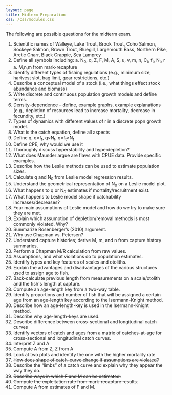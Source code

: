 ```yaml
---
layout: page
title: Midterm Preparation
css: /css/modules.css
---
```


The following are possible questions for the midterm exam.

1. Scientific names of Walleye, Lake Trout, Brook Trout, Coho Salmon, Sockeye Salmon, Brown Trout, Bluegill, Largemouth Bass, Northern Pike, Arctic Charr, Black Crappie, Sea Lamprey
1. Define all symbols including:
    a. N<sub>0</sub>, q, Z, F, M, A, S, u, v, m, n, C<sub>t</sub>, f<sub>t</sub>, N<sub>t</sub>, r
    a. M,n,m from mark-recapture
1. Identify different types of fishing regulations (e.g., minimum size, hartvest slot, bag limit, gear restrictions, etc.)
1. Describe a conceptual model of a stock (i.e., what things effect stock abundance and biomass)
1. Write discrete and continuous population growth models and define terms.
1. Density-dependence – define, example graphs, example explanations (e.g., depletion of resources lead to increase mortality, decrease in fecundity, etc.)
1. Types of dynamics with different values of r in a discrete popn growth model.
1. What is the catch equation, define all aspects
1. Define q, q&times;f<sub>t</sub>, q&times;N<sub>t</sub>, q&times;f<sub>t</sub>&times;N<sub>t</sub>
1. Define CPE, why would we use it
1. Thoroughly discuss hyperstability and hyperdepletion?
1. What does Maunder argue are flaws with CPUE data.  Provide specific examples.
1. Describe how the Leslie methods can be used to estimate population sizes.
1. Calculate q and N<sub>0</sub> from Leslie model regression results.
1. Understand the geometrical representation of N<sub>0</sub> on a Leslie model plot.
1. What happens to q or N<sub>0</sub> estimates if mortality/recruitment exist.
1. What happens to Leslie model shape if catchability increases/decreases?
1. Four main assumptions of Leslie model and how do we try to make sure they are met.
1. Explain which assumption of depletion/removal methods is most commonly violated.  Why?
1. Summarize Rosenberger’s (2010) argument.
1. Why use Chapman vs. Petersen?
1. Understand capture histories; derive M, m, and n from capture history summaries.
1. Perform a Chapman M/R calculation from raw values.
1. Assumptions, and what violations do to population estimates.
1. Identify types and key features of scales and otoliths.
1. Explain the advantages and disadvantages of the various structures used to assign age to fish.
1. Back-calculate previous length from measurements on a scale/otolith and the fish's length at capture.
1. Compute an age-length key from a two-way table.
1. Identify proportions and number of fish that will be assigned a certain age from an age-length key according to the Isermann-Knight method.
1. Describe how an age-length-key is used in the Isermann-Knight method.
1. Describe why age-length-keys are used.
1. Describe difference between cross-sectional and longitudinal catch curves
1. Identify vectors of catch and ages from a matrix of catches-at-age for cross-sectional and longitudinal catch curves.
1. Interpret Z and A
1. Compute A from Z, Z from A
1. Look at two plots and identify the one with the higher mortality rate
1. <s>How does shape of catch-curve change if assumptions are violated?</s>
1. Describe the “limbs” of a catch curve and explain why they appear the way they do.
1. <s>Describe ways in which F and M can be estimated.</s>
1. <s>Compute the exploitation rate from mark-recapture results.</s>
1. Compute A from estimates of F and M.
